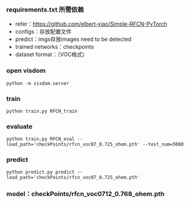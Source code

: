 ### requirements.txt 所需依赖  
- refer：https://github.com/elbert-xiao/Simple-RFCN-PyTorch  
- configs：存放配置文件  
- predict：imgs存放images need to be detected
- trained networks：checkpoints  
- dataset format：（VOC格式）  

### open visdom  
```python -m visdom.server  ```

### train  
```python train.py RFCN_train  ```

### evaluate  
```python train.py RFCN_eval --load_path='checkPoints/rfcn_voc07_0.725_ohem.pth' --test_num=5000  ```

### predict  
```python predict.py predict --load_path='checkPoints/rfcn_voc07_0.725_ohem.pth'  ```

### model：checkPoints/rfcn_voc0712_0.768_ohem.pth  